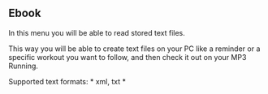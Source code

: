 ## Ebook

In this menu you will be able to read stored text files.

This way you will be able to create text files on your PC like a reminder or a specific workout you want to follow, and then check it out on your MP3 Running.

Supported text formats: * xml, txt *
